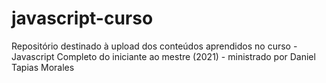 # javascript-curso
Repositório destinado à upload dos conteúdos aprendidos no curso - Javascript Completo do iniciante ao mestre (2021) - ministrado por Daniel Tapias Morales

